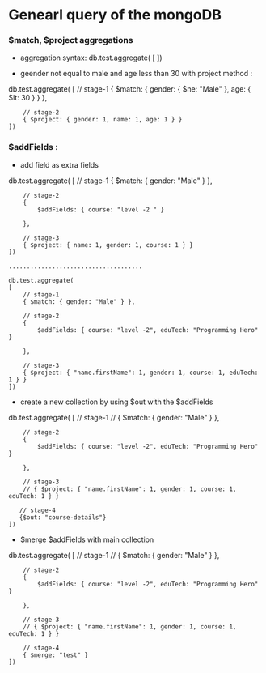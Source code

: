 # Genearl query of the mongoDB

### $match, $project aggregations 

* aggregation syntax:
db.test.aggregate( [ ])

* geender not equal to male and age less than 30 with project method : 

db.test.aggregate(
    [
        // stage-1
        { $match: { gender: { $ne: "Male" }, age: { $lt: 30 } } },

        // stage-2
        { $project: { gender: 1, name: 1, age: 1 } }
    ])

### $addFields : 

* add field as extra fields

db.test.aggregate(
    [
        // stage-1
        { $match: { gender: "Male" } },

        // stage-2
        {
            $addFields: { course: "level -2 " }

        },

        // stage-3
        { $project: { name: 1, gender: 1, course: 1 } }
    ])

    .....................................

    db.test.aggregate(
    [
        // stage-1
        { $match: { gender: "Male" } },

        // stage-2
        {
            $addFields: { course: "level -2", eduTech: "Programming Hero" }

        },

        // stage-3
        { $project: { "name.firstName": 1, gender: 1, course: 1, eduTech: 1 } }
    ])


* create a new collection by using $out with the $addFields

db.test.aggregate(
    [
        // stage-1
        // { $match: { gender: "Male" } },

        // stage-2
        {
            $addFields: { course: "level -2", eduTech: "Programming Hero" }

        },

        // stage-3
        // { $project: { "name.firstName": 1, gender: 1, course: 1, eduTech: 1 } }
    
       // stage-4
       {$out: "course-details"}
    ])


* $merge $addFields with main collection 

db.test.aggregate(
    [
        // stage-1
        // { $match: { gender: "Male" } },

        // stage-2
        {
            $addFields: { course: "level -2", eduTech: "Programming Hero" }

        },

        // stage-3
        // { $project: { "name.firstName": 1, gender: 1, course: 1, eduTech: 1 } }

        // stage-4
        { $merge: "test" }
    ])

